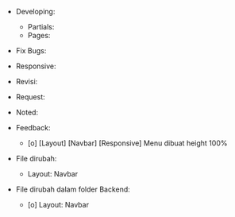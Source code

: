 - Developing:
  - Partials:
  - Pages:

- Fix Bugs:

- Responsive:

- Revisi:

- Request:

- Noted:

- Feedback:
  - [o] [Layout] [Navbar] [Responsive] Menu dibuat height 100%

- File dirubah:
  - Layout: Navbar

- File dirubah dalam folder Backend:
  - [o] Layout: Navbar